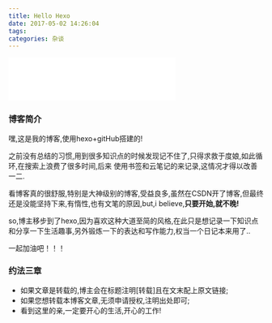 ```yaml
---
title: Hello Hexo
date: 2017-05-02 14:26:04
tags:
categories: 杂谈
---
```

<iframe frameborder="no" border="0" marginwidth="0" marginheight="0" width=330 height=86 src="//music.163.com/outchain/player?type=2&id=355992&auto=1&height=66"></iframe>

### 博客简介  

嘿,这是我的博客,使用hexo+gitHub搭建的!
  
之前没有总结的习惯,用到很多知识点的时候发现记不住了,只得求救于度娘,如此循环,在搜索上浪费了很多时间,后来
使用书签和云笔记的来记录,这情况才得以改善一二. 
 
看博客真的很舒服,特别是大神级别的博客,受益良多,虽然在CSDN开了博客,但最终还是没能坚持下来,有惰性,也有文笔的原因,but,i believe,**只要开始,就不晚!**    

so,博主移步到了hexo,因为喜欢这种大道至简的风格,在此只是想记录一下知识点和分享一下生活趣事,另外锻炼一下的表达和写作能力,权当一个日记本来用了..  

一起加油吧！！！
  
### 约法三章
- 如果文章是转载的,博主会在标题注明[转载]且在文末配上原文链接;
- 如果您想转载本博客文章,无须申请授权,注明出处即可;
- 看到这里的亲,一定要开心的生活,开心的工作!



